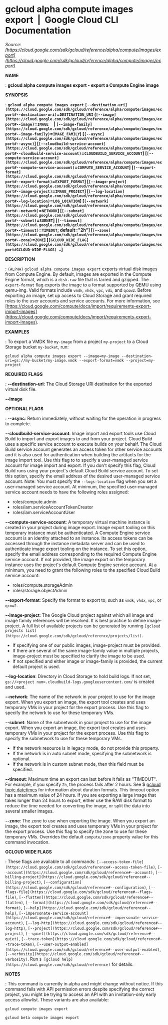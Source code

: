 # gcloud alpha compute images export  |  Google Cloud CLI Documentation

*Source: [https://cloud.google.com/sdk/gcloud/reference/alpha/compute/images/export](https://cloud.google.com/sdk/gcloud/reference/alpha/compute/images/export)*

**NAME**

: **gcloud alpha compute images export - export a Compute Engine image**

**SYNOPSIS**

: **`gcloud alpha compute images export` `[--destination-uri](https://cloud.google.com/sdk/gcloud/reference/alpha/compute/images/export#--destination-uri)`=`DESTINATION_URI` (`[--image](https://cloud.google.com/sdk/gcloud/reference/alpha/compute/images/export#--image)`=`IMAGE`     | `[--image-family](https://cloud.google.com/sdk/gcloud/reference/alpha/compute/images/export#--image-family)`=`IMAGE_FAMILY`) [`[--async](https://cloud.google.com/sdk/gcloud/reference/alpha/compute/images/export#--async)`] [`[--cloudbuild-service-account](https://cloud.google.com/sdk/gcloud/reference/alpha/compute/images/export#--cloudbuild-service-account)`=`CLOUDBUILD_SERVICE_ACCOUNT`] [`[--compute-service-account](https://cloud.google.com/sdk/gcloud/reference/alpha/compute/images/export#--compute-service-account)`=`COMPUTE_SERVICE_ACCOUNT`] [`[--export-format](https://cloud.google.com/sdk/gcloud/reference/alpha/compute/images/export#--export-format)`=`EXPORT_FORMAT`] [`[--image-project](https://cloud.google.com/sdk/gcloud/reference/alpha/compute/images/export#--image-project)`=`IMAGE_PROJECT`] [`[--log-location](https://cloud.google.com/sdk/gcloud/reference/alpha/compute/images/export#--log-location)`=`LOG_LOCATION`] [`[--network](https://cloud.google.com/sdk/gcloud/reference/alpha/compute/images/export#--network)`=`NETWORK`] [`[--subnet](https://cloud.google.com/sdk/gcloud/reference/alpha/compute/images/export#--subnet)`=`SUBNET`] [`[--timeout](https://cloud.google.com/sdk/gcloud/reference/alpha/compute/images/export#--timeout)`=`TIMEOUT`; default="2h"] [`[--zone](https://cloud.google.com/sdk/gcloud/reference/alpha/compute/images/export#--zone)`=`ZONE`] [`[GCLOUD_WIDE_FLAG](https://cloud.google.com/sdk/gcloud/reference/alpha/compute/images/export#GCLOUD-WIDE-FLAGS) …`]**

**DESCRIPTION**

: `(ALPHA)` `gcloud alpha compute images export` exports
virtual disk images from Compute Engine.
By default, images are exported in the Compute Engine format, which is a
`disk.raw` file that is tarred and gzipped.
The `--export-format` flag exports the image to a format supported by
QEMU using qemu-img. Valid formats include `vmdk`, `vhdx`,
`vpc`, `vdi`, and `qcow2`.
Before exporting an image, set up access to Cloud Storage and grant required
roles to the user accounts and service accounts. For more information, see [https://cloud.google.com/compute/docs/import/requirements-export-import-images](https://cloud.google.com/compute/docs/import/requirements-export-import-images).

**EXAMPLES**

: To export a VMDK file ``my-image`` from a
project ``my-project`` to a Cloud Storage
bucket ``my-bucket``, run:

```
gcloud alpha compute images export --image=my-image --destination-uri=gs://my-bucket/my-image.vmdk --export-format=vmdk --project=my-project
```

**REQUIRED FLAGS**

: **--destination-uri**:
The Cloud Storage URI destination for the exported virtual disk file.

**--image**

**OPTIONAL FLAGS**

: **--async**:
Return immediately, without waiting for the operation in progress to complete.

**--cloudbuild-service-account**:
Image import and export tools use Cloud Build to import and export images to and
from your project. Cloud Build uses a specific service account to execute builds
on your behalf. The Cloud Build service account generates an access token for
other service accounts and it is also used for authentication when building the
artifacts for the image import tool.
Use this flag to to specify a user-managed service account for image import and
export. If you don't specify this flag, Cloud Build runs using your project's
default Cloud Build service account. To set this option, specify the email
address of the desired user-managed service account. Note: You must specify the
`--logs-location` flag when you set a user-managed service account.
At minimum, the specified user-managed service account needs to have the
following roles assigned:

- roles/compute.admin
- roles/iam.serviceAccountTokenCreator
- roles/iam.serviceAccountUser

**--compute-service-account**:
A temporary virtual machine instance is created in your project during image
export. Image export tooling on this temporary instance must be authenticated.
A Compute Engine service account is an identity attached to an instance. Its
access tokens can be accessed through the instance metadata server and can be
used to authenticate image export tooling on the instance.
To set this option, specify the email address corresponding to the required
Compute Engine service account. If not provided, the image export on the
temporary instance uses the project's default Compute Engine service account.
At a minimum, you need to grant the following roles to the specified Cloud Build
service account:

- roles/compute.storageAdmin
- roles/storage.objectAdmin

**--export-format**:
Specify the format to export to, such as `vmdk`, `vhdx`,
`vpc`, or `qcow2`.

**--image-project**:
The Google Cloud project against which all image and image family references
will be resolved. It is best practice to define image-project. A full list of
available projects can be generated by running `[gcloud projects list](https://cloud.google.com/sdk/gcloud/reference/projects/list)`.

- If specifying one of our public images, image-project must be provided.
- If there are several of the same image-family value in multiple projects,
image-project must be specified to clarify the image to be used.
- If not specified and either image or image-family is provided, the current
default project is used.

**--log-location**:
Directory in Cloud Storage to hold build logs. If not set,
`gs://<project num>.cloudbuild-logs.googleusercontent.com/` is
created and used.

**--network**:
The name of the network in your project to use for the image export. When you
export an image, the export tool creates and uses temporary VMs in your project
for the export process. Use this flag to specify the network to use for these
temporary VMs.

**--subnet**:
Name of the subnetwork in your project to use for the image export. When you
export an image, the export tool creates and uses temporary VMs in your project
for the export process. Use this flag to specify the subnetwork to use for these
temporary VMs.

- If the network resource is in legacy mode, do not provide this property.
- If the network is in auto subnet mode, specifying the subnetwork is optional.
- If the network is in custom subnet mode, then this field must be specified.

**--timeout**:
Maximum time an export can last before it fails as "TIMEOUT". For example, if
you specify `2h`, the process fails after 2 hours. See $ [gcloud topic datetimes](https://cloud.google.com/sdk/gcloud/reference/topic/datetimes) for
information about duration formats.
This timeout option has a maximum value of 24 hours.
If you are exporting a large image that takes longer than 24 hours to export,
either use the RAW disk format to reduce the time needed for converting the
image, or split the data into several smaller images.

**--zone**:
The zone to use when exporting the image. When you export an image, the export
tool creates and uses temporary VMs in your project for the export process. Use
this flag to specify the zone to use for these temporary VMs. Overrides the
default `compute/zone` property value for this command invocation.

**GCLOUD WIDE FLAGS**

: These flags are available to all commands: `[--access-token-file](https://cloud.google.com/sdk/gcloud/reference#--access-token-file)`,
`[--account](https://cloud.google.com/sdk/gcloud/reference#--account)`, `[--billing-project](https://cloud.google.com/sdk/gcloud/reference#--billing-project)`,
`[--configuration](https://cloud.google.com/sdk/gcloud/reference#--configuration)`,
`[--flags-file](https://cloud.google.com/sdk/gcloud/reference#--flags-file)`,
`[--flatten](https://cloud.google.com/sdk/gcloud/reference#--flatten)`, `[--format](https://cloud.google.com/sdk/gcloud/reference#--format)`, `[--help](https://cloud.google.com/sdk/gcloud/reference#--help)`, `[--impersonate-service-account](https://cloud.google.com/sdk/gcloud/reference#--impersonate-service-account)`,
`[--log-http](https://cloud.google.com/sdk/gcloud/reference#--log-http)`,
`[--project](https://cloud.google.com/sdk/gcloud/reference#--project)`, `[--quiet](https://cloud.google.com/sdk/gcloud/reference#--quiet)`, `[--trace-token](https://cloud.google.com/sdk/gcloud/reference#--trace-token)`, `[--user-output-enabled](https://cloud.google.com/sdk/gcloud/reference#--user-output-enabled)`,
`[--verbosity](https://cloud.google.com/sdk/gcloud/reference#--verbosity)`.
Run `$ [gcloud help](https://cloud.google.com/sdk/gcloud/reference)` for details.

**NOTES**

: This command is currently in alpha and might change without notice. If this
command fails with API permission errors despite specifying the correct project,
you might be trying to access an API with an invitation-only early access
allowlist. These variants are also available:

```
gcloud compute images export
```

```
gcloud beta compute images export
```